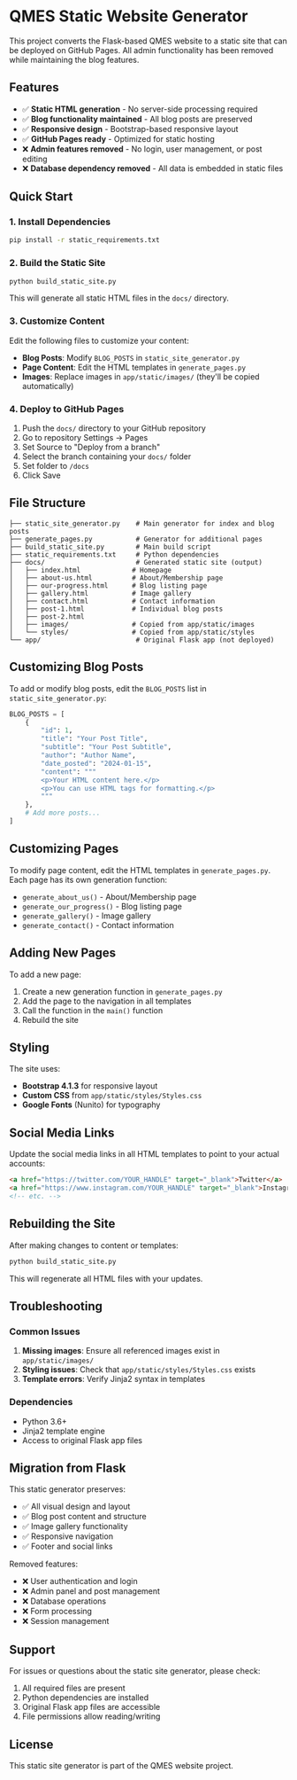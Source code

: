 # QMES Static Website Generator

This project converts the Flask-based QMES website to a static site that can be deployed on GitHub Pages. All admin functionality has been removed while maintaining the blog features.

## Features

- ✅ **Static HTML generation** - No server-side processing required
- ✅ **Blog functionality maintained** - All blog posts are preserved
- ✅ **Responsive design** - Bootstrap-based responsive layout
- ✅ **GitHub Pages ready** - Optimized for static hosting
- ❌ **Admin features removed** - No login, user management, or post editing
- ❌ **Database dependency removed** - All data is embedded in static files

## Quick Start

### 1. Install Dependencies

```bash
pip install -r static_requirements.txt
```

### 2. Build the Static Site

```bash
python build_static_site.py
```

This will generate all static HTML files in the `docs/` directory.

### 3. Customize Content

Edit the following files to customize your content:

- **Blog Posts**: Modify `BLOG_POSTS` in `static_site_generator.py`
- **Page Content**: Edit the HTML templates in `generate_pages.py`
- **Images**: Replace images in `app/static/images/` (they'll be copied automatically)

### 4. Deploy to GitHub Pages

1. Push the `docs/` directory to your GitHub repository
2. Go to repository Settings → Pages
3. Set Source to "Deploy from a branch"
4. Select the branch containing your `docs/` folder
5. Set folder to `/docs`
6. Click Save

## File Structure

```
├── static_site_generator.py    # Main generator for index and blog posts
├── generate_pages.py           # Generator for additional pages
├── build_static_site.py        # Main build script
├── static_requirements.txt     # Python dependencies
├── docs/                       # Generated static site (output)
│   ├── index.html             # Homepage
│   ├── about-us.html          # About/Membership page
│   ├── our-progress.html      # Blog listing page
│   ├── gallery.html           # Image gallery
│   ├── contact.html           # Contact information
│   ├── post-1.html            # Individual blog posts
│   ├── post-2.html
│   ├── images/                # Copied from app/static/images
│   └── styles/                # Copied from app/static/styles
└── app/                        # Original Flask app (not deployed)
```

## Customizing Blog Posts

To add or modify blog posts, edit the `BLOG_POSTS` list in `static_site_generator.py`:

```python
BLOG_POSTS = [
    {
        "id": 1,
        "title": "Your Post Title",
        "subtitle": "Your Post Subtitle",
        "author": "Author Name",
        "date_posted": "2024-01-15",
        "content": """
        <p>Your HTML content here.</p>
        <p>You can use HTML tags for formatting.</p>
        """
    },
    # Add more posts...
]
```

## Customizing Pages

To modify page content, edit the HTML templates in `generate_pages.py`. Each page has its own generation function:

- `generate_about_us()` - About/Membership page
- `generate_our_progress()` - Blog listing page
- `generate_gallery()` - Image gallery
- `generate_contact()` - Contact information

## Adding New Pages

To add a new page:

1. Create a new generation function in `generate_pages.py`
2. Add the page to the navigation in all templates
3. Call the function in the `main()` function
4. Rebuild the site

## Styling

The site uses:
- **Bootstrap 4.1.3** for responsive layout
- **Custom CSS** from `app/static/styles/Styles.css`
- **Google Fonts** (Nunito) for typography

## Social Media Links

Update the social media links in all HTML templates to point to your actual accounts:

```html
<a href="https://twitter.com/YOUR_HANDLE" target="_blank">Twitter</a>
<a href="https://www.instagram.com/YOUR_HANDLE" target="_blank">Instagram</a>
<!-- etc. -->
```

## Rebuilding the Site

After making changes to content or templates:

```bash
python build_static_site.py
```

This will regenerate all HTML files with your updates.

## Troubleshooting

### Common Issues

1. **Missing images**: Ensure all referenced images exist in `app/static/images/`
2. **Styling issues**: Check that `app/static/styles/Styles.css` exists
3. **Template errors**: Verify Jinja2 syntax in templates

### Dependencies

- Python 3.6+
- Jinja2 template engine
- Access to original Flask app files

## Migration from Flask

This static generator preserves:
- ✅ All visual design and layout
- ✅ Blog post content and structure
- ✅ Image gallery functionality
- ✅ Responsive navigation
- ✅ Footer and social links

Removed features:
- ❌ User authentication and login
- ❌ Admin panel and post management
- ❌ Database operations
- ❌ Form processing
- ❌ Session management

## Support

For issues or questions about the static site generator, please check:
1. All required files are present
2. Python dependencies are installed
3. Original Flask app files are accessible
4. File permissions allow reading/writing

## License

This static site generator is part of the QMES website project.


